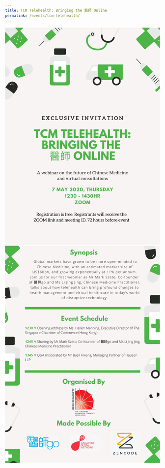 ```yaml
---
title: TCM Telehealth: Bringing the 醫師 Online
permalink: /events/tcm-telehealth/
---
```


![Image](/images/events/2020/tcm-telehealth1.png)
![Image](/images/events/2020/tcm-telehealth2.png)
